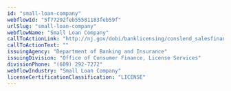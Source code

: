 ```yaml
---
id: "small-loan-company"
webflowId: "5f77292feb55581183feb59f"
urlSlug: "small-loan-company"
webflowName: "Small Loan Company"
callToActionLink: "http://nj.gov/dobi/banklicensing/conslend_salesfinance.htm"
callToActionText: ""
issuingAgency: "Department of Banking and Insurance"
issuingDivision: "Office of Consumer Finance, License Services"
divisionPhone: "(609) 292-7272"
webflowIndustry: "Small Loan Company"
licenseCertificationClassification: "LICENSE"
---
```

